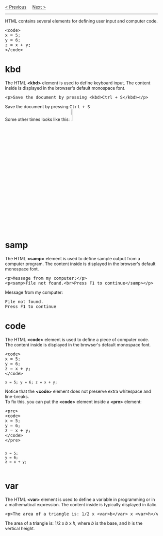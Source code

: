 <a href="/HTML/Responsive.md">&lt; Previous</a>
&nbsp;&nbsp;&nbsp;
<a href="/HTML/Semantic.md">Next &gt;</a>
<hr>
HTML contains several elements for defining user input and computer code.
<pre>
&lt;code&gt;
x = 5;
y = 6;
z = x + y;
&lt;/code&gt;
</pre>
<h1>kbd</h1>
The HTML <b>&lt;kbd&gt;</b> element is used to define keyboard input. The content inside is displayed in the browser's default monospace font.
<pre>&lt;p&gt;Save the document by pressing &lt;kbd&gt;Ctrl + S&lt;/kbd&gt;&lt;/p&gt;</pre>
Save the document by pressing <kbd>Ctrl + S</kbd>
<br>
Some other times looks like this:
<img src="https://i.imgur.com/DdhiYbG.jpg" width="10%">
<h1>samp</h1>
The HTML <b>&lt;samp&gt;</b> element is used to define sample output from a computer program. The content inside is displayed in the browser's default monospace font.
<pre>
&lt;p&gt;Message from my computer:&lt;/p&gt;
&lt;p&lt;samp&gt;File not found.&lt;br&gt;Press F1 to continue&lt;/samp&gt;&lt;/p&gt;
</pre>
Message from my computer:
<p></p>
<samp>
File not found.
<br>
Press F1 to continue
</samp>
<h1>code</h1>
The HTML <b>&lt;code&gt;</b> element  is used to define a piece of computer code. The content inside is displayed in the browser's default monospace font.
<pre>
&lt;code&gt;
x = 5;
y = 6;
z = x + y;
&lt;/code&gt;
</pre>
<code>x = 5; y = 6; z = x + y;</code>
<p></p>
Notice that the <b>&lt;code&gt;</b> element does not preserve extra whitespace and line-breaks.
<br>
To fix this, you can put the <b>&lt;code&gt;</b> element inside a <b>&lt;pre&gt;</b> element:
<pre>
&lt;pre&gt;
&lt;code&gt;
x = 5;
y = 6;
z = x + y;
&lt;/code&gt;
&lt;/pre&gt;
</pre>
<pre>
<code>
x = 5;
y = 6;
z = x + y;
</code>
</pre>
<h1>var</h1>
The HTML <b>&lt;var&gt;</b> element  is used to define a variable in programming or in a mathematical expression. The content inside is typically displayed in italic.
<pre>&lt;p&gt;The area of a triangle is: 1/2 x &lt;var&gt;b&lt;/var&gt; x &lt;var&gt;h&lt;/var&gt;, where &lt;var&gt;b&lt;/var&gt; is the base, and &lt;var&gt;h&lt;/var&gt; is the vertical height.&lt;/p&gt;</pre>
The area of a triangle is: 1/2 x <i>b</i> x <i>h</i>, where <i>b</i> is the base, and <i>h</i> is the vertical height.
